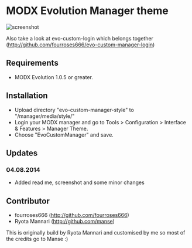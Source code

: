 MODX Evolution Manager theme
============================

![screenshot](https://raw.github.com/fourroses666/evo-custom-manager-style/master/screenshot.png)

Also take a look at evo-custom-login which belongs together (http://github.com/fourroses666/evo-custom-manager-login)


## Requirements

 * MODX Evolution 1.0.5 or greater.

## Installation

 * Upload directory "evo-custom-manager-style" to "/manager/media/style/"
 * Login your MODX manager and go to Tools > Configuration > Interface & Features > Manager Theme. 
 * Choose "EvoCustomManager" and save.
 
## Updates
 
### 04.08.2014

 * Added read me, screenshot and some minor changes

## Contributor

 * fourroses666 (http://github.com/fourroses666)
 * Ryota Mannari  (http://github.com/manse)


This is originally build by Ryota Mannari and customised by me so most of the credits go to Manse :)
